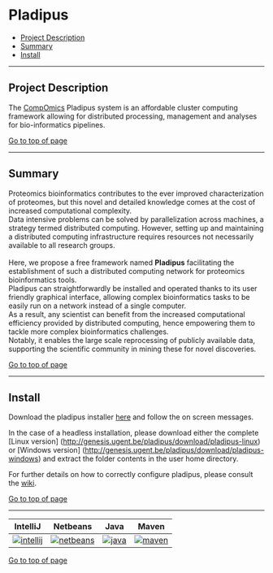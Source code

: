 # Pladipus

 * [Project Description](#project-description)
 * [Summary](#project-summary)
 * [Install](#downloads)

----

## Project Description

The [CompOmics](http://www.compomics.com) Pladipus system is an affordable cluster computing framework allowing for distributed processing, management and analyses for bio-informatics pipelines.

[Go to top of page](#pladipus)

----

## Summary

Proteomics bioinformatics contributes to the ever improved characterization of proteomes, but this novel and detailed knowledge comes at the cost of increased computational complexity.<br>
Data intensive problems can be solved by parallelization across machines, a strategy termed distributed computing. However, setting up and maintaining a distributed computing infrastructure requires resources not necessarily available to all research groups.<br><br> 
Here, we propose a free framework named <b>Pladipus</b> facilitating the establishment of such a distributed computing network for proteomics bioinformatics tools. <br> 
Pladipus can straightforwardly be installed and operated thanks to its user friendly graphical interface, allowing complex bioinformatics tasks to be easily run on a network instead of a single computer.<br> 
As a result, any scientist can benefit from the increased computational efficiency provided by distributed computing, hence empowering them to tackle more complex bioinformatics challenges.<br>
Notably, it enables the large scale reprocessing of publicly available data, supporting the scientific community in mining these for novel discoveries.

[Go to top of page](#pladipus)

----

## Install

Download the pladipus installer [here](http://genesis.ugent.be/pladipus/download/Pladipus-installer-0.3.0.jar) and follow the on screen messages. 

In the case of a headless installation, please download either the complete [Linux version] (http://genesis.ugent.be/pladipus/download/pladipus-linux) or [Windows version] (http://genesis.ugent.be/pladipus/download/pladipus-windows) and extract the folder contents in the user home directory.

For further details on how to correctly configure pladipus, please consult the [wiki](https://github.com/compomics/pladipus/wiki).

[Go to top of page](#pladipus)

----

| IntelliJ | Netbeans | Java | Maven |
|:--:|:--:|:--:|:--:|
| [![intellij](https://www.jetbrains.com/idea/docs/logo_intellij_idea.png)](https://www.jetbrains.com/idea/) | [![netbeans](https://netbeans.org/images_www/visual-guidelines/NB-logo-single.jpg)](https://netbeans.org/) | [![java](http://genesis.ugent.be/public_data/image/java.png)](http://java.com/en/) | [![maven](http://genesis.ugent.be/public_data/image/maven.png)](http://maven.apache.org/) |

[Go to top of page](#pladipus)